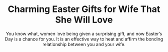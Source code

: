 ---
layout: post
title: Charming Easter Gifts for Wife That She Will Love
subtitle: You know what, women love being given a surprising gift, and now Easter’s Day is a chance for you. It is an effective way to heat and affirm the bonding relationship between you and your wife.
header-img: "img/post/2023/09/copied/medium_easter_gifts_for_wife_acfef18b03.jpg"
header-style: text
permalink: "/easter-gifts-for-wife/"
catalog: true
tags:
  - Recipients 
  - Men
---   